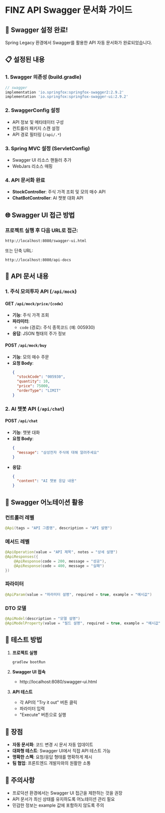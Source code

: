 # FINZ API Swagger 문서화 가이드

## 🚀 Swagger 설정 완료!

Spring Legacy 환경에서 Swagger를 활용한 API 자동 문서화가 완료되었습니다.

## 📋 설정된 내용

### 1. Swagger 의존성 (build.gradle)

```gradle
// swagger
implementation 'io.springfox:springfox-swagger2:2.9.2'
implementation 'io.springfox:springfox-swagger-ui:2.9.2'
```

### 2. SwaggerConfig 설정

- API 정보 및 메타데이터 구성
- 컨트롤러 패키지 스캔 설정
- API 경로 필터링 (`/api/.*`)

### 3. Spring MVC 설정 (ServletConfig)

- Swagger UI 리소스 핸들러 추가
- WebJars 리소스 매핑

### 4. API 문서화 완료

- **StockController**: 주식 가격 조회 및 모의 매수 API
- **ChatBotController**: AI 챗봇 대화 API

## 🌐 Swagger UI 접근 방법

### 프로젝트 실행 후 다음 URL로 접근:

```
http://localhost:8080/swagger-ui.html
```

또는 단축 URL:

```
http://localhost:8080/api-docs
```

## 📖 API 문서 내용

### 1. 주식 모의투자 API (`/api/mock`)

#### GET `/api/mock/price/{code}`

- **기능**: 주식 가격 조회
- **파라미터**:
  - `code` (경로): 주식 종목코드 (예: 005930)
- **응답**: JSON 형태의 주가 정보

#### POST `/api/mock/buy`

- **기능**: 모의 매수 주문
- **요청 Body**:
  ```json
  {
    "stockCode": "005930",
    "quantity": 10,
    "price": 75000,
    "orderType": "LIMIT"
  }
  ```

### 2. AI 챗봇 API (`/api/chat`)

#### POST `/api/chat`

- **기능**: 챗봇 대화
- **요청 Body**:
  ```json
  {
    "message": "삼성전자 주식에 대해 알려주세요"
  }
  ```
- **응답**:
  ```json
  {
    "content": "AI 챗봇 응답 내용"
  }
  ```

## 🔧 Swagger 어노테이션 활용

### 컨트롤러 레벨

```java
@Api(tags = "API 그룹명", description = "API 설명")
```

### 메서드 레벨

```java
@ApiOperation(value = "API 제목", notes = "상세 설명")
@ApiResponses({
    @ApiResponse(code = 200, message = "성공"),
    @ApiResponse(code = 400, message = "실패")
})
```

### 파라미터

```java
@ApiParam(value = "파라미터 설명", required = true, example = "예시값")
```

### DTO 모델

```java
@ApiModel(description = "모델 설명")
@ApiModelProperty(value = "필드 설명", required = true, example = "예시값")
```

## 📝 테스트 방법

1. **프로젝트 실행**

   ```bash
   gradlew bootRun
   ```

2. **Swagger UI 접속**

   - http://localhost:8080/swagger-ui.html

3. **API 테스트**
   - 각 API의 "Try it out" 버튼 클릭
   - 파라미터 입력
   - "Execute" 버튼으로 실행

## 🎯 장점

- **자동 문서화**: 코드 변경 시 문서 자동 업데이트
- **대화형 테스트**: Swagger UI에서 직접 API 테스트 가능
- **명확한 스펙**: 요청/응답 형태를 명확하게 제시
- **팀 협업**: 프론트엔드 개발자와의 원활한 소통

## 🚨 주의사항

- 프로덕션 환경에서는 Swagger UI 접근을 제한하는 것을 권장
- API 문서가 최신 상태를 유지하도록 어노테이션 관리 필요
- 민감한 정보는 example 값에 포함하지 않도록 주의
